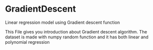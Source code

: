 # GradientDescent
Linear regression model using Gradient descent function

This File gives you introduction about Gradient descent algorithm.
The dataset is made with numpy random function and it has both 
linear and polynomial regression
